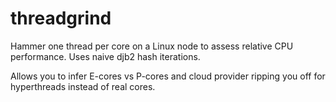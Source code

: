 # threadgrind

Hammer one thread per core on a Linux node to assess relative CPU performance. Uses naive djb2 hash iterations.

Allows you to infer E-cores vs P-cores and cloud provider ripping you off for hyperthreads instead of real cores.
